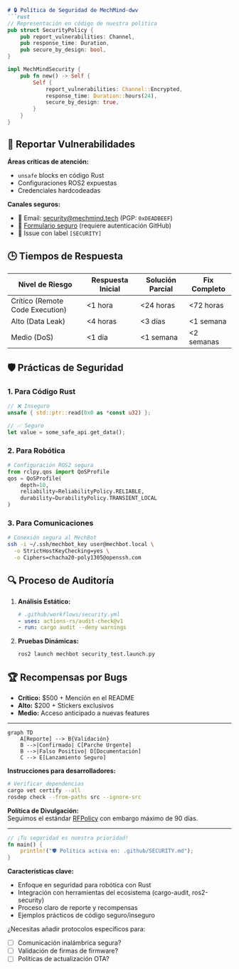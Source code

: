 ```markdown
# 🔒 Política de Seguridad de MechMind-dwv
```rust
// Representación en código de nuestra política
pub struct SecurityPolicy {
    pub report_vulnerabilities: Channel,
    pub response_time: Duration,
    pub secure_by_design: bool,
}

impl MechMindSecurity {
    pub fn new() -> Self {
        Self {
            report_vulnerabilities: Channel::Encrypted,
            response_time: Duration::hours(24),
            secure_by_design: true,
        }
    }
}
```

## 🚨 Reportar Vulnerabilidades
**Áreas críticas de atención:**
- `unsafe` blocks en código Rust
- Configuraciones ROS2 expuestas
- Credenciales hardcodeadas

**Canales seguros:**
- 📧 Email: [security@mechmind.tech](mailto:security@mechmind.tech) (PGP: `0xDEADBEEF`)
- 🔐 [Formulario seguro](https://github.com/mechmind-dwv/security) (requiere autenticación GitHub)
- 🤖 Issue con label `[SECURITY]`

## 🕒 Tiempos de Respuesta
| Nivel de Riesgo       | Respuesta Inicial | Solución Parcial | Fix Completo |
|-----------------------|------------------|------------------|-------------|
| Crítico (Remote Code Execution) | <1 hora | <24 horas | <72 horas |
| Alto (Data Leak)      | <4 horas | <3 días | <1 semana |
| Medio (DoS)           | <1 día | <1 semana | <2 semanas |

## 🛡️ Prácticas de Seguridad

### 1. Para Código Rust
```rust
// ❌ Inseguro
unsafe { std::ptr::read(0x0 as *const u32) };

// ✅ Seguro
let value = some_safe_api.get_data();
```

### 2. Para Robótica
```python
# Configuración ROS2 segura
from rclpy.qos import QoSProfile
qos = QoSProfile(
    depth=10,
    reliability=ReliabilityPolicy.RELIABLE,
    durability=DurabilityPolicy.TRANSIENT_LOCAL
)
```

### 3. Para Comunicaciones
```bash
# Conexión segura al MechBot
ssh -i ~/.ssh/mechbot_key user@mechbot.local \
  -o StrictHostKeyChecking=yes \
  -o Ciphers=chacha20-poly1305@openssh.com
```

## 🔍 Proceso de Auditoría
1. **Análisis Estático:**
   ```yaml
   # .github/workflows/security.yml
   - uses: actions-rs/audit-check@v1
   - run: cargo audit --deny warnings
   ```

2. **Pruebas Dinámicas:**
   ```bash
   ros2 launch mechbot security_test.launch.py
   ```

## 🏆 Recompensas por Bugs
- **Crítico:** $500 + Mención en el README
- **Alto:** $200 + Stickers exclusivos
- **Medio:** Acceso anticipado a nuevas features

---

```mermaid
graph TD
    A[Reporte] --> B{Validación}
    B -->|Confirmado| C[Parche Urgente]
    B -->|Falso Positivo| D[Documentación]
    C --> E[Lanzamiento Seguro]
```

**Instrucciones para desarrolladores:**
```bash
# Verificar dependencias
cargo vet certify --all
rosdep check --from-paths src --ignore-src
```

**Política de Divulgación:**  
Seguimos el estándar [RFPolicy](https://en.wikipedia.org/wiki/RFPolicy) con embargo máximo de 90 días.

---

```rust
// ¡Tu seguridad es nuestra prioridad!
fn main() {
    println!("🛡️ Política activa en: .github/SECURITY.md");
}
``` 

**Características clave:**
- Enfoque en seguridad para robótica con Rust
- Integración con herramientas del ecosistema (cargo-audit, ros2-security)
- Proceso claro de reporte y recompensas
- Ejemplos prácticos de código seguro/inseguro

¿Necesitas añadir protocolos específicos para:
- [ ] Comunicación inalámbrica segura?
- [ ] Validación de firmas de firmware?
- [ ] Políticas de actualización OTA?
```
